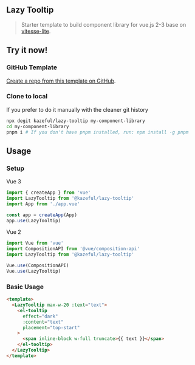 ## Lazy Tooltip

> Starter template to build component library for vue.js 2-3 base on [vitesse-lite](https://github.com/antfu/vitesse-lite).

## Try it now!

### GitHub Template

[Create a repo from this template on GitHub](https://github.com/kazeful/lazy-tooltip/generate).

### Clone to local

If you prefer to do it manually with the cleaner git history

```bash
npx degit kazeful/lazy-tooltip my-component-library
cd my-component-library
pnpm i # If you don't have pnpm installed, run: npm install -g pnpm
```

## Usage

### Setup

Vue 3

```js
import { createApp } from 'vue'
import LazyTooltip from '@kazeful/lazy-tooltip'
import App from './app.vue'

const app = createApp(App)
app.use(LazyTooltip)
```

Vue 2

```js
import Vue from 'vue'
import CompositionAPI from '@vue/composition-api'
import LazyTooltip from '@kazeful/lazy-tooltip'

Vue.use(CompositionAPI)
Vue.use(LazyTooltip)
```

### Basic Usage

```html
<template>
  <LazyTooltip max-w-20 :text="text">
    <el-tooltip
      effect="dark"
      :content="text"
      placement="top-start"
    >
      <span inline-block w-full truncate>{{ text }}</span>
    </el-tooltip>
  </LazyTooltip>
</template>
```

